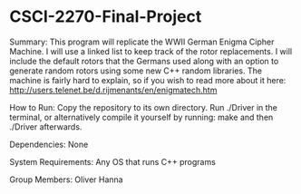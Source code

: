 # CSCI-2270-Final-Project
Summary:
This program will replicate the WWII German Enigma Cipher Machine. I will use a linked list to keep track of the rotor replacements. I will include the default rotors that the Germans used along with an option to generate random rotors using some new C++ random libraries. The machine is fairly hard to explain, so if you wish to read more about it here: http://users.telenet.be/d.rijmenants/en/enigmatech.htm

How to Run:
Copy the repository to its own directory. Run ./Driver in the terminal, or alternatively compile it yourself by running:
make
and then ./Driver afterwards.

Dependencies:
None

System Requirements:
Any OS that runs C++ programs

Group Members:
Oliver Hanna




